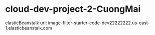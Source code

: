 # cloud-dev-project-2-CuongMai
elasticBeanstalk url: image-filter-starter-code-dev22222222.us-east-1.elasticbeanstalk.com
